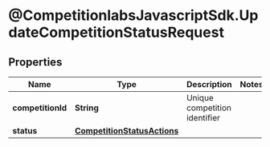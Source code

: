 # @CompetitionlabsJavascriptSdk.UpdateCompetitionStatusRequest

## Properties

Name | Type | Description | Notes
------------ | ------------- | ------------- | -------------
**competitionId** | **String** | Unique competition identifier | 
**status** | [**CompetitionStatusActions**](CompetitionStatusActions.md) |  | 


